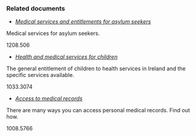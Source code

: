 ###  Related documents

  * [ _Medical services and entitlements for asylum seekers_ ](/en/moving-country/asylum-seekers-and-refugees/services-for-asylum-seekers-in-ireland/medical-services-and-entitlements-for-asylum-seekers/)

Medical services for asylum seekers.

1208.506

  * [ _Health and medical services for children_ ](/en/health/health-services/children-s-health/child-health-services/)

The general entitlement of children to health services in Ireland and the
specific services available.

1033.3074

  * [ _Access to medical records_ ](/en/health/legal-matters-and-health/access-to-medical-records/)

There are many ways you can access personal medical records. Find out how.

1008.5766
